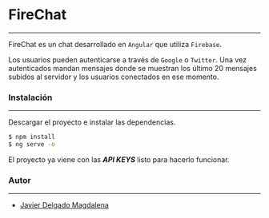 # FireChat
---

FireChat es un chat desarrollado en ```Angular``` que utiliza ```Firebase```.

Los usuarios pueden autenticarse a través de ```Google``` o ```Twitter```. Una vez autenticados mandan mensajes donde se muestran los último 20 mensajes subidos al servidor y los usuarios conectados en ese momento.


### Instalación
---
Descargar el proyecto e instalar las dependencias.

```sh
$ npm install
$ ng serve -o
```

El proyecto ya viene con las ***API KEYS*** listo para hacerlo funcionar.


### Autor
---
* [Javier Delgado Magdalena](https://www.linkedin.com/in/javier-delgado-magdalena-2269a133/)

